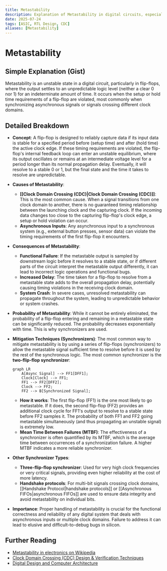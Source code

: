 ```yaml
---
title: Metastability
description: Explanation of Metastability in digital circuits, especially in Clock Domain Crossing (CDC).
date: 2025-07-24
tags: [ASIC, RTL Design, CDC]
aliases: [Metastability]
---
```


# Metastability

## Simple Explanation (Gist)
Metastability is an unstable state in a digital circuit, particularly in flip-flops, where the output settles to an unpredictable logic level (neither a clear 0 nor 1) for an indeterminate amount of time. It occurs when the setup or hold time requirements of a flip-flop are violated, most commonly when synchronizing asynchronous signals or signals crossing different clock domains.

## Detailed Breakdown

*   **Concept**: A flip-flop is designed to reliably capture data if its input data is stable for a specified period before (setup time) and after (hold time) the active clock edge. If these timing requirements are violated, the flip-flop's internal feedback loop can enter an unstable equilibrium, where its output oscillates or remains at an intermediate voltage level for a period longer than its normal propagation delay. Eventually, it will resolve to a stable 0 or 1, but the final state and the time it takes to resolve are unpredictable.

*   **Causes of Metastability**:
    *   **[[Clock Domain Crossing (CDC)|Clock Domain Crossing (CDC)]]**: This is the most common cause. When a signal transitions from one clock domain to another, there is no guaranteed timing relationship between the launching clock and the capturing clock. If the incoming data changes too close to the capturing flip-flop's clock edge, a setup or hold violation can occur.
    *   **Asynchronous Inputs**: Any asynchronous input to a synchronous system (e.g., external button presses, sensor data) can violate the timing requirements of the first flip-flop it encounters.

*   **Consequences of Metastability**:
    *   **Functional Failure**: If the metastable output is sampled by downstream logic before it resolves to a stable state, or if different parts of the circuit interpret the metastable output differently, it can lead to incorrect logic operations and functional bugs.
    *   **Increased Delay**: The time taken for a flip-flop to resolve from a metastable state adds to the overall propagation delay, potentially causing timing violations in the receiving clock domain.
    *   **System Crash**: In severe cases, unresolved metastability can propagate throughout the system, leading to unpredictable behavior or system crashes.

*   **Probability of Metastability**: While it cannot be entirely eliminated, the probability of a flip-flop entering and remaining in a metastable state can be significantly reduced. The probability decreases exponentially with time. This is why synchronizers are used.

*   **Mitigation Techniques (Synchronizers)**:
    The most common way to mitigate metastability is by using a series of flip-flops (synchronizers) to allow the metastable signal sufficient time to resolve before it is used by the rest of the synchronous logic. The most common synchronizer is the **two-flip-flop synchronizer**:

    ```mermaid
    graph LR
        A[Async Signal] --> FF1[DFF1];
        Clock[Clock] --> FF1;
        FF1 --> FF2[DFF2];
        Clock --> FF2;
        FF2 --> B[Synchronized Signal];
    ```

    *   **How it works**: The first flip-flop (FF1) is the one most likely to go metastable. If it does, the second flip-flop (FF2) provides an additional clock cycle for FF1's output to resolve to a stable state before FF2 samples it. The probability of both FF1 and FF2 going metastable simultaneously (and thus propagating an unstable signal) is extremely low.
    *   **Mean Time Between Failures (MTBF)**: The effectiveness of a synchronizer is often quantified by its MTBF, which is the average time between occurrences of a synchronization failure. A higher MTBF indicates a more reliable synchronizer.

*   **Other Synchronizer Types**:
    *   **Three-flip-flop synchronizer**: Used for very high clock frequencies or very critical signals, providing even higher reliability at the cost of more latency.
    *   **Handshake protocols**: For multi-bit signals crossing clock domains, [[Handshake Protocol|handshake protocols]] or [[Asynchronous FIFOs|asynchronous FIFOs]] are used to ensure data integrity and avoid metastability on individual bits.

*   **Importance**: Proper handling of metastability is crucial for the functional correctness and reliability of any digital system that deals with asynchronous inputs or multiple clock domains. Failure to address it can lead to elusive and difficult-to-debug bugs in silicon.

## Further Reading

*   [Metastability in electronics on Wikipedia](https://en.wikipedia.org/wiki/Metastability_in_electronics)
*   [Clock Domain Crossing (CDC) Design & Verification Techniques](https://www.synopsys.com/glossary/what-is-clock-domain-crossing.html)
*   [Digital Design and Computer Architecture](https://www.amazon.com/Digital-Design-Computer-Architecture-Harris/dp/0123944244)